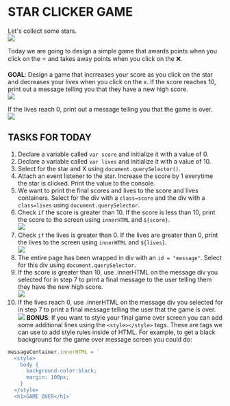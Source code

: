 STAR CLICKER GAME
=================
Let's collect some stars.  
![](https://media.giphy.com/media/3ohs4oWkzyVeVgTwKQ/giphy.gif)

Today we are going to design a simple game that awards points when you click on the ⭐️ and takes away points when you click on the ❌.

**GOAL**: Design a game that incrreases your score as you click on the star and decreases your lives when you click on the x. If the score reaches 10, print out a message telling you that they have a new high score.  
![](https://media.giphy.com/media/NB2zoadASgwHHSSBai/giphy.gif)

If the lives reach 0, print out a message telling you that the game is over.  
![](https://media.giphy.com/media/1upn2bYXOKcvIjOO5w/giphy.gif)

TASKS FOR TODAY
---------------
1. Declare a variable called `var score` and initialize it with a value of 0. 
2. Declare a variable called `var lives` and initialize it with a value of 10.
3. Select for the star and X using `document.querySelector()`.
4. Attach an event listener to the star. Increase the score by 1 everytime the star is clicked. Print the value to the console.
5. We want to print the final scores and lives to the score and lives containers. Select for the div with a `class=score` and the div with a `class=lives` using `document.querySelector`.
6. Check `if` the score is greater than 10. If the score is less than 10, print the score to the screen using `innerHTML` and `${score}`.  
![](https://media.giphy.com/media/64v03IWNwQOwTkWowj/giphy.gif)
7. Check `if` the lives is greater than 0. If the lives are greater than 0, print the lives to the screen using `innerHTML` and `${lives}`.  
![](https://media.giphy.com/media/Y4q8FL9h3iBydUnSuq/giphy.gif)
8. The entire page has been wrapped in div with an `id = "message"`. Select for this div using `document.querySelector`. 
9. If the score is greater than 10, use .innerHTML on the message div you selected for in step 7 to print a final message to the user telling them they have the new high score.  
![](https://media.giphy.com/media/NB2zoadASgwHHSSBai/giphy.gif)
10. If the lives reach 0, use .innerHTML on the message div you selected for in step 7 to print a final message telling the user that the game is over.  
![](https://media.giphy.com/media/1upn2bYXOKcvIjOO5w/giphy.gif) 
**BONUS**: If you want to style your final game over screen you can add some additional lines using the `<style></style>` tags. These are tags we can use to add style rules inside of HTML. For example, to get a black background for the game over message screen you could do:  
```javascript
messageContainer.innerHTML = `
  <style>
    body {
      background-color:black;
      margin: 100px;
    }
  </style>
  <h1>GAME OVER</h1>`
```